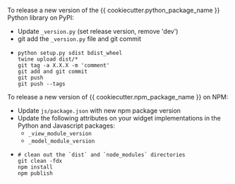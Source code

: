 To release a new version of the {{ cookiecutter.python_package_name  }} Python library on PyPI:

- Update `_version.py` (set release version, remove 'dev')
- git add the `_version.py` file and git commit
- ```
  python setup.py sdist bdist_wheel
  twine upload dist/*
  git tag -a X.X.X -m 'comment'
  git add and git commit
  git push
  git push --tags
  ```

To release a new version of {{ cookiecutter.npm_package_name }} on NPM:

- Update `js/package.json` with new npm package version
- Update the following attributes on your widget implementations in the Python and Javascript packages:
  - `_view_module_version`
  - `_model_module_version`
- ```
  # clean out the `dist` and `node_modules` directories
  git clean -fdx
  npm install
  npm publish
  ```
